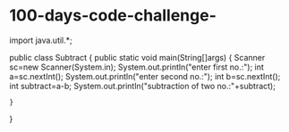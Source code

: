 # 100-days-code-challenge-
import java.util.*;

public class Subtract {
    public static void main(String[]args)
{ Scanner sc=new Scanner(System.in);
    System.out.println("enter first no.:");
int a=sc.nextInt();
System.out.println("enter second no.:");
int b=sc.nextInt();
int subtract=a-b;
System.out.println("subtraction of two no.:"+subtract);
        
    }
}
